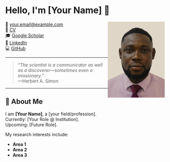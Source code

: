 # Hello, I'm [Your Name] 👋

<img src="assets/profile.jpg" alt="Profile" width="180" align="right" />

📧 [your.email@example.com](mailto:your.email@example.com)  
📄 [CV](assets/CV.pdf)  
🎓 [Google Scholar](#)  
💼 [LinkedIn](#)  
💻 [GitHub](https://github.com/your-username)  

---

> *“The scientist is a communicator as well as a discoverer—sometimes even a missionary.”*  
> —Herbert A. Simon  

---

## 👋 About Me  

I am **[Your Name]**, a [your field/profession].  
Currently: [Your Role @ Institution].  
Upcoming: [Future Role].  

My research interests include:  
- **Area 1**  
- **Area 2**  
- **Area 3** 
